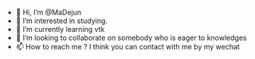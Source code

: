 - 👋 Hi, I’m @MaDejun
- 👀 I’m interested in studying.
- 🌱 I’m currently learning vtk
- 💞️ I’m looking to collaborate on somebody who is eager to knowledges
- 📫 How to reach me ? I think you can contact with me by my wechat

<!---
MaDejun/MaDejun is a ✨ special ✨ repository because its `README.md` (this file) appears on your GitHub profile.
You can click the Preview link to take a look at your changes.
--->
